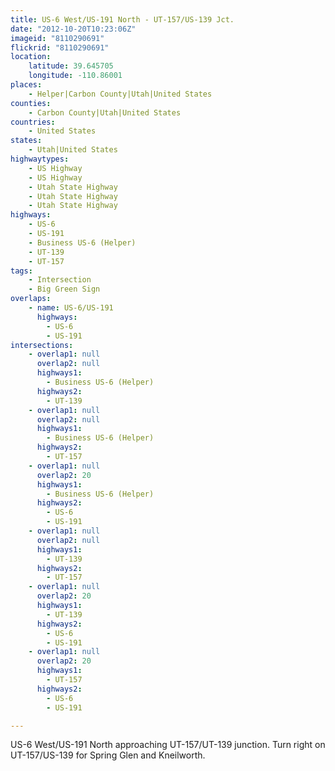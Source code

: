 ```yaml
---
title: US-6 West/US-191 North - UT-157/US-139 Jct.
date: "2012-10-20T10:23:06Z"
imageid: "8110290691"
flickrid: "8110290691"
location:
    latitude: 39.645705
    longitude: -110.86001
places:
    - Helper|Carbon County|Utah|United States
counties:
    - Carbon County|Utah|United States
countries:
    - United States
states:
    - Utah|United States
highwaytypes:
    - US Highway
    - US Highway
    - Utah State Highway
    - Utah State Highway
    - Utah State Highway
highways:
    - US-6
    - US-191
    - Business US-6 (Helper)
    - UT-139
    - UT-157
tags:
    - Intersection
    - Big Green Sign
overlaps:
    - name: US-6/US-191
      highways:
        - US-6
        - US-191
intersections:
    - overlap1: null
      overlap2: null
      highways1:
        - Business US-6 (Helper)
      highways2:
        - UT-139
    - overlap1: null
      overlap2: null
      highways1:
        - Business US-6 (Helper)
      highways2:
        - UT-157
    - overlap1: null
      overlap2: 20
      highways1:
        - Business US-6 (Helper)
      highways2:
        - US-6
        - US-191
    - overlap1: null
      overlap2: null
      highways1:
        - UT-139
      highways2:
        - UT-157
    - overlap1: null
      overlap2: 20
      highways1:
        - UT-139
      highways2:
        - US-6
        - US-191
    - overlap1: null
      overlap2: 20
      highways1:
        - UT-157
      highways2:
        - US-6
        - US-191

---
```

US-6 West/US-191 North approaching UT-157/UT-139 junction.  Turn right on UT-157/US-139 for Spring Glen and Kneilworth.